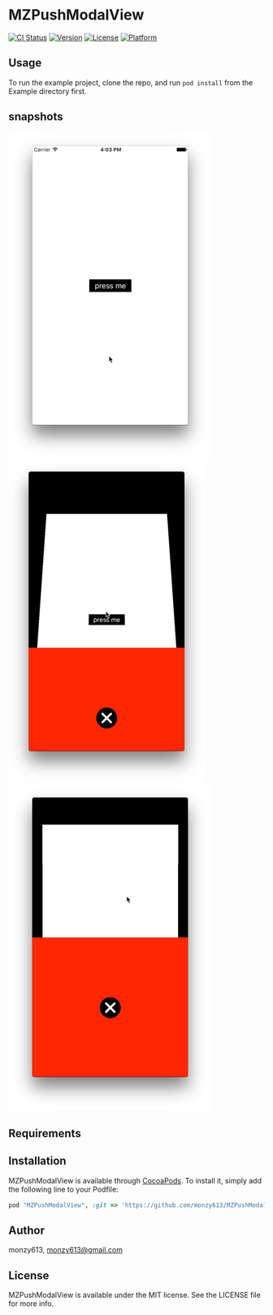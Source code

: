 # MZPushModalView

[![CI Status](http://img.shields.io/travis/monzy613/MZPushModalView.svg?style=flat)](https://travis-ci.org/monzy613/MZPushModalView)
[![Version](https://img.shields.io/cocoapods/v/MZPushModalView.svg?style=flat)](http://cocoapods.org/pods/MZPushModalView)
[![License](https://img.shields.io/cocoapods/l/MZPushModalView.svg?style=flat)](http://cocoapods.org/pods/MZPushModalView)
[![Platform](https://img.shields.io/cocoapods/p/MZPushModalView.svg?style=flat)](http://cocoapods.org/pods/MZPushModalView)

## Usage

To run the example project, clone the repo, and run `pod install` from the Example directory first.

## snapshots

![img](https://github.com/monzy613/MZPushModalView/blob/master/snapshots/1.jpg?raw=true)
![img](https://github.com/monzy613/MZPushModalView/blob/master/snapshots/2.jpg?raw=true)
![img](https://github.com/monzy613/MZPushModalView/blob/master/snapshots/3.jpg?raw=true)

## Requirements

## Installation

MZPushModalView is available through [CocoaPods](http://cocoapods.org). To install
it, simply add the following line to your Podfile:

```ruby
pod "MZPushModalView", :git => 'https://github.com/monzy613/MZPushModalView.git'
```

## Author

monzy613, monzy613@gmail.com

## License

MZPushModalView is available under the MIT license. See the LICENSE file for more info.
